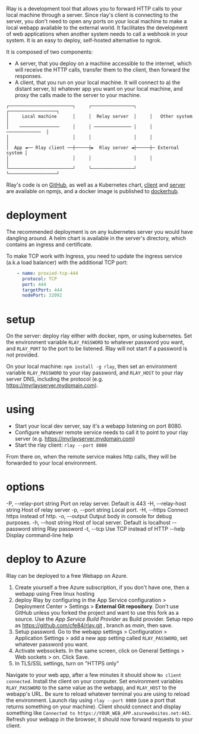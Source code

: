 Rlay is a development tool that allows you to forward HTTP calls to your local machine through a server. Since rlay's client is connecting to the server, you don't need to open any ports on your local machine to make a local webapp available to the external world. It facilitates the development of web applications when another system needs to call a webhook in your system. It is an easy to deploy, self-hosted alternative to ngrok.

It is composed of two components:

- A server, that you deploy on a machine accessible to the internet, which will receive the HTTP calls, transfer them to the client, then forward the responses.
- A client, that you run on your local machine. It will connect to a) the distant server, b) whatever app you want on your local machine, and proxy the calls made to the server to your machine.


```
┌────────────────────────┐     ┌────────────────┐     ┌──────────────────┐
│     Local machine      │     │  Relay server  │     │   Other system   │
│    ───────────────     │     │ ────────────── │     │   ─────────────  │
│                        │     │                │     │                  │
│  App ◄── Rlay client ──┼─────┼►  Rlay server ◄┼─────┼─ External system │
│                        │     │                │     │                  │
└────────────────────────┘     └────────────────┘     └──────────────────┘
```

Rlay's code is on [GitHub](https://github.com/cfe84/rlay), as well as a Kubernetes chart, [client](https://www.npmjs.com/package/rlay) and [server](https://www.npmjs.com/package/rlay-server) are available on npmjs, and a docker image is published to [dockerhub](https://hub.docker.com/repository/docker/cfe84/rlay).

# deployment

The recommended deployment is on any kubernetes server you would have dangling around. A helm chart is available in the server's directory, which contains an ingress and certificate.

To make TCP work with Ingress, you need to update the ingress service (a.k.a load balancer) with the additional TCP port:

```yml
    - name: proxied-tcp-444
      protocol: TCP
      port: 444
      targetPort: 444
      nodePort: 32092
```

# setup

On the server: deploy rlay either with docker, npm, or using kubernetes. Set the environment variable `RLAY_PASSWORD` to whatever password you want, and `RLAY_PORT` to the port to be listened. Rlay will not start if a password is not provided.

On your local machine: `npm install -g rlay`, then set an environment variable `RLAY_PASSWORD` to your rlay password, and `RLAY_HOST` to your rlay server DNS, including the protocol (e.g. https://myrlayserver.mydomain.com).

# using

- Start your local dev server, say it's a webapp listening on port 8080.
- Configure whatever remote service needs to call it to point to your rlay server (e.g. https://myrlayserver.mydomain.com)
- Start the rlay client: `rlay --port 8080`

From there on, when the remote service makes http calls, they will be forwarded to your local environment.

# options

-P, --relay-port string   Port on relay server. Default is 443
-H, --relay-host string   Host of relay server
-p, --port string         Local port.
-H, --https               Connect https instead of http.
-o, --output              Output body in console for debug purposes.
-h, --host string         Host of local server. Default is localhost
--password string         Rlay password
-t, --tcp                 Use TCP instead of HTTP
--help                    Display command-line help

# deploy to Azure

Rlay can be deployed to a free Webapp on Azure.

1. Create yourself a free Azure subscription, if you don't have one, then a webapp using Free linux hosting
2. deploy Rlay by configuring in the App Service configuration > Deployment Center > Settings > **External Git repository**. Don't use GitHub unless you forked the project and want to use this fork as a source. Use the _App Service Build Provider_ as Build provider. Setup repo as https://github.com/cfe84/rlay.git
, branch as _main_, then save.
3. Setup password. Go to the webapp settings > Configuration > Application Settings > add a new app setting called `RLAY_PASSWORD`, set whatever password you want.
4. Activate websockets. In the same screen, click on General Settings > Web sockets > on. Click Save.
5. In TLS/SSL settings, turn on "HTTPS only"

Navigate to your web app, after a few minutes it should show `No client connected`. Install the client on your computer. Set environment variables `RLAY_PASSWORD` to the same value as the webapp, and `RLAY_HOST` to the webapp's URL. Be sure to reload whatever terminal you are using to reload the environment. Launch rlay using `rlay --port 8080` (use a port that returns something on your machine). Client should connect and display something like `Connected to https://YOUR_WEB_APP.azurewebsites.net:443`. Refresh your webapp in the browser, it should now forward requests to your client.

<!--[![Deploy To Azure](https://raw.githubusercontent.com/Azure/azure-quickstart-templates/master/1-CONTRIBUTION-GUIDE/images/deploytoazure.svg?sanitize=true)](https://portal.azure.com/#create/Microsoft.Template/uri/https%3A%2F%2Fraw.githubusercontent.com%2Fcfe84%2Frlay%2Fmaster%2Fazure-deploy%2Fazuredeploy.json) -->
